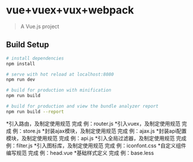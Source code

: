 # vue+vuex+vux+webpack

> A Vue.js project

## Build Setup

``` bash
# install dependencies
npm install

# serve with hot reload at localhost:8080
npm run dev

# build for production with minification
npm run build

# build for production and view the bundle analyzer report
npm run build --report
```


*引入路由，及制定使用规范    完成  例：router.js
*引入vuex，及制定使用规范    完成  例：store.js
*封装ajax模块，及制定使用规范    完成   例：ajax.js
*封装api配置模块，及制定使用规范    完成  例：api.js
*引入全局过滤器，及制定使用规范    完成  例：filter.js
*引入图标库，及制定使用规范    完成  例：iconfont.css
*自定义组件编写规范    完成   例：head.vue
*基础样式定义  完成  例：base.less

